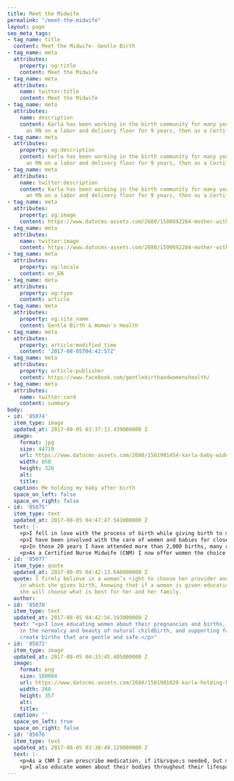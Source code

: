 ```yaml
---
title: Meet the Midwife
permalink: "/meet-the-midwife"
layout: page
seo_meta_tags:
- tag_name: title
  content: Meet the Midwife- Gentle Birth
- tag_name: meta
  attributes:
    property: og:title
    content: Meet the Midwife
- tag_name: meta
  attributes:
    name: twitter:title
    content: Meet the Midwife
- tag_name: meta
  attributes:
    name: description
    content: Karla has been working in the birth community for many years, first as
      an RN on a labor and delivery floor for 9 years, then as a Certified Nurse Midwife.
- tag_name: meta
  attributes:
    property: og:description
    content: Karla has been working in the birth community for many years, first as
      an RN on a labor and delivery floor for 9 years, then as a Certified Nurse Midwife.
- tag_name: meta
  attributes:
    name: twitter:description
    content: Karla has been working in the birth community for many years, first as
      an RN on a labor and delivery floor for 9 years, then as a Certified Nurse Midwife.
- tag_name: meta
  attributes:
    property: og:image
    content: https://www.datocms-assets.com/2680/1500692284-mother-with-baby.jpg
- tag_name: meta
  attributes:
    name: twitter:image
    content: https://www.datocms-assets.com/2680/1500692284-mother-with-baby.jpg
- tag_name: meta
  attributes:
    property: og:locale
    content: en_EN
- tag_name: meta
  attributes:
    property: og:type
    content: article
- tag_name: meta
  attributes:
    property: og:site_name
    content: Gentle Birth & Women's Health
- tag_name: meta
  attributes:
    property: article:modified_time
    content: '2017-08-05T04:42:57Z'
- tag_name: meta
  attributes:
    property: article:publisher
    content: https://www.facebook.com/gentlebirthandwomenshealth/
- tag_name: meta
  attributes:
    name: twitter:card
    content: summary
body:
- id: '85074'
  item_type: image
  updated_at: 2017-08-05 03:37:13.439000000 Z
  image:
    format: jpg
    size: 44719
    url: https://www.datocms-assets.com/2680/1501901454-karla-baby-wide.jpg
    width: 858
    height: 326
    alt: 
    title: 
  caption: Me holding my baby after birth
  space_on_left: false
  space_on_right: false
- id: '85075'
  item_type: text
  updated_at: 2017-08-05 04:47:47.541000000 Z
  text: |-
    <p>I fell in love with the process of birth while giving birth to my own 6 children, and as labor support for my family and friends.</p>
    <p>I have been involved with the care of women and babies for close to 20 years, first as a doula, then as a Labor and Delivery nurse, and now as a Certified Nurse Midwife.</p>
    <p>In those 20 years I have attended more than 2,000 births, many as a L&amp;D nurse in the hospital, where I was always the go-to nurse for the women who wanted a natural, unmedicated birth.</p>
    <p>As a Certified Nurse Midwife (CNM) I now offer women the choice of out-of-hospital birth; the natural and safe delivery of babies in their home, or in a birth center, where it can unfold in an unhurried, peaceful, and loving manner.</p>
- id: '85077'
  item_type: quote
  updated_at: 2017-08-05 04:42:13.646000000 Z
  quote: I firmly believe in a woman’s right to choose her provider and the manner
    in which she gives birth, knowing that if a woman is given education and support
    she will choose what is best for her and her family.
  author: 
- id: '85078'
  item_type: text
  updated_at: 2017-08-05 04:42:56.193000000 Z
  text: "<p>I love educating women about their pregnancies and births, fostering trust
    in the normalcy and beauty of natural childbirth, and supporting families as they
    create births that are gentle and safe.</p>"
- id: '85072'
  item_type: image
  updated_at: 2017-08-05 04:33:45.405000000 Z
  image:
    format: png
    size: 100084
    url: https://www.datocms-assets.com/2680/1501901020-karla-holding-baby.png
    width: 260
    height: 357
    alt: 
    title: 
  caption: ''
  space_on_left: true
  space_on_right: false
- id: '85076'
  item_type: text
  updated_at: 2017-08-05 03:38:49.129000000 Z
  text: |-
    <p>As a CNM I can prescribe medication, if it&rsquo;s needed, but most often find that herbs or other alternative modalities can take care of many common conditions.</p>
    <p>I also educate women about their bodies throughout their lifespan, promoting good health and nutrition. I am licensed as a Certified Nurse Midwife and educated as a Women&rsquo;s Health Nurse Practitioner.</p>
---
```


